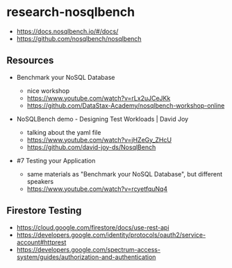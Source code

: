 # research-nosqlbench

- <https://docs.nosqlbench.io/#/docs/>
- <https://github.com/nosqlbench/nosqlbench>

## Resources

- Benchmark your NoSQL Database
  - nice workshop
  - <https://www.youtube.com/watch?v=rLx2uJCeJKk>
  - <https://github.com/DataStax-Academy/nosqlbench-workshop-online>

- NoSQLBench demo - Designing Test Workloads | David Joy 
  - talking about the yaml file
  - <https://www.youtube.com/watch?v=jHZeGy_ZHcU>
  - <https://github.com/david-joy-ds/NosqlBench>

- #7 Testing your Application
  - same materials as "Benchmark your NoSQL Database", but different speakers
  - <https://www.youtube.com/watch?v=rcyetfquNq4>

## Firestore Testing

- <https://cloud.google.com/firestore/docs/use-rest-api>
- <https://developers.google.com/identity/protocols/oauth2/service-account#httprest>
- <https://developers.google.com/spectrum-access-system/guides/authorization-and-authentication>
